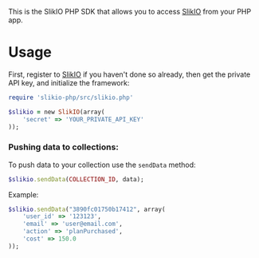 This is the SlikIO PHP SDK that allows you to access [SlikIO](http://slik.io) from your PHP app.

# Usage
First, register to [SlikIO](http://slik.io) if you haven't done so already, then get the private API key, and initialize the framework:

```ruby
require 'slikio-php/src/slikio.php'

$slikio = new SlikIO(array(
	'secret' => 'YOUR_PRIVATE_API_KEY'
));
```

### Pushing data to collections:
To push data to your collection use the `sendData` method:
```ruby
$slikio.sendData(COLLECTION_ID, data);
```
Example:
```ruby
$slikio.sendData("3890fc01750b17412", array(
	'user_id' => '123123',
	'email' => 'user@email.com',
	'action' => 'planPurchased',
	'cost' => 150.0
));
```